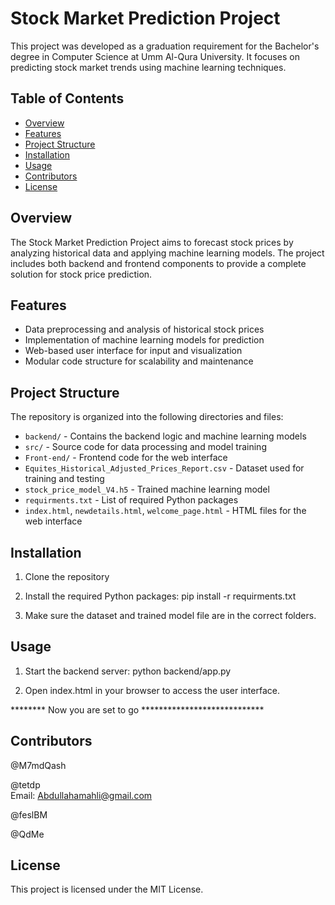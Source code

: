 # Stock Market Prediction Project

This project was developed as a graduation requirement for the Bachelor's degree in Computer Science at Umm Al-Qura University. It focuses on predicting stock market trends using machine learning techniques.

## Table of Contents

- [Overview](#overview)
- [Features](#features)
- [Project Structure](#project-structure)
- [Installation](#installation)
- [Usage](#usage)
- [Contributors](#contributors)
- [License](#license)

## Overview

The Stock Market Prediction Project aims to forecast stock prices by analyzing historical data and applying machine learning models. The project includes both backend and frontend components to provide a complete solution for stock price prediction.

## Features

- Data preprocessing and analysis of historical stock prices
- Implementation of machine learning models for prediction
- Web-based user interface for input and visualization
- Modular code structure for scalability and maintenance

## Project Structure

The repository is organized into the following directories and files:

- `backend/` - Contains the backend logic and machine learning models
- `src/` - Source code for data processing and model training
- `Front-end/` - Frontend code for the web interface
- `Equites_Historical_Adjusted_Prices_Report.csv` - Dataset used for training and testing
- `stock_price_model_V4.h5` - Trained machine learning model
- `requirments.txt` - List of required Python packages
- `index.html`, `newdetails.html`, `welcome_page.html` - HTML files for the web interface

## Installation

1. Clone the repository

2. Install the required Python packages:
pip install -r requirments.txt

3. Make sure the dataset and trained model file are in the correct folders.


## Usage

1. Start the backend server:
python backend/app.py

2. Open index.html in your browser to access the user interface.

******** Now you are set to go ****************************

## Contributors

@M7mdQash

@tetdp  
Email: Abdullahamahli@gmail.com

@feslBM

@QdMe



## License
This project is licensed under the MIT License.

